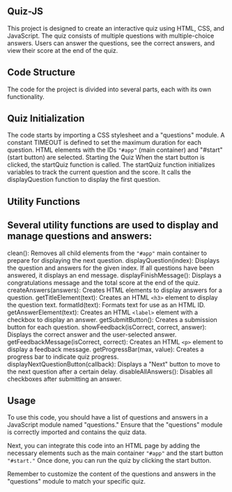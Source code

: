 ## Quiz-JS

This project is designed to create an interactive quiz using HTML, CSS, and JavaScript. The quiz consists of multiple questions with multiple-choice answers. Users can answer the questions, see the correct answers, and view their score at the end of the quiz.

## Code Structure
The code for the project is divided into several parts, each with its own functionality.

## Quiz Initialization


The code starts by importing a CSS stylesheet and a "questions" module.
A constant TIMEOUT is defined to set the maximum duration for each question.
HTML elements with the IDs `"#app"` (main container) and "#start" (start button) are selected.
Starting the Quiz
When the start button is clicked, the startQuiz function is called.
The startQuiz function initializes variables to track the current question and the score.
It calls the displayQuestion function to display the first question.

## Utility Functions
## Several utility functions are used to display and manage questions and answers:

clean(): Removes all child elements from the `"#app"` main container to prepare for displaying the next question.
displayQuestion(index): Displays the question and answers for the given index. If all questions have been answered, it displays an end message.
displayFinishMessage(): Displays a congratulations message and the total score at the end of the quiz.
createAnswers(answers): Creates HTML elements to display answers for a question.
getTitleElement(text): Creates an HTML `<h3>` element to display the question text.
formatId(text): Formats text for use as an HTML ID.
getAnswerElement(text): Creates an HTML `<label>` element with a checkbox to display an answer.
getSubmitButton(): Creates a submission button for each question.
showFeedback(isCorrect, correct, answer): Displays the correct answer and the user-selected answer.
getFeedbackMessage(isCorrect, correct): Creates an HTML `<p>` element to display a feedback message.
getProgressBar(max, value): Creates a progress bar to indicate quiz progress.
displayNextQuestionButton(callback): Displays a "Next" button to move to the next question after a certain delay.
disableAllAnswers(): Disables all checkboxes after submitting an answer.
## Usage
To use this code, you should have a list of questions and answers in a JavaScript module named "questions." Ensure that the "questions" module is correctly imported and contains the quiz data.

Next, you can integrate this code into an HTML page by adding the necessary elements such as the main container `"#app"` and the start button `"#start."` Once done, you can run the quiz by clicking the start button.

Remember to customize the content of the questions and answers in the "questions" module to match your specific quiz.






